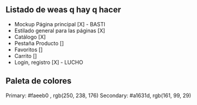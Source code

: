 ## Listado de weas q  hay q hacer ##

- Mockup Página principal [X] - BASTI
- Estilado general para las páginas [X]
- Catálogo [X]
- Pestaña Producto []
- Favoritos []
- Carrito []
- Login, registro [X] - LUCHO


## Paleta de colores ##

Primary: #faeeb0 , rgb(250, 238, 176)
Secondary: #a1631d, rgb(161, 99, 29)